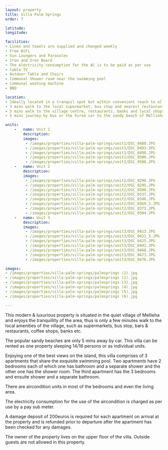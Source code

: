 ```yaml
---
layout: property
title: Villa Palm Springs
order: 7

latitude: 
longitude: 

facilities:
- Linen and towels are supplied and changed weekly
- Free WiFi
- Sun Loungers and Parasoles
- Iron and Iron Board
- The electricity consumption for the AC is to be paid as per use
- Cable TV
- Outdoor Table and Chairs
- Communal Shower room near the swimming pool
- Communal washing machine
- BBQ

location:
- Ideally located in a tranquil spot but within convenient reach to all the village amenities
- 3 mins walk to the local supermarket, bus stop and nearest restaurant
- 5 mins walk to the village centre, restaurants, banks and local shops
- 5 mins journey by bus or the hired car to the sandy beach of Mellieha Bay

units:
    -   name: Unit 1
        description:
        images:
         - /images/properties/villa-palm-springs/unit1/DSC_0480.JPG
         - /images/properties/villa-palm-springs/unit1/DSC_0493.JPG
         - /images/properties/villa-palm-springs/unit1/DSC_0498.JPG
         - /images/properties/villa-palm-springs/unit1/DSC_0500.JPG
         - /images/properties/villa-palm-springs/unit1/DSC_0508.JPG
    -   name: Unit 2
        description:
        images:
         - /images/properties/villa-palm-springs/unit2/DSC_0290.JPG
         - /images/properties/villa-palm-springs/unit2/DSC_0295.JPG
         - /images/properties/villa-palm-springs/unit2/DSC_0300.JPG
         - /images/properties/villa-palm-springs/unit2/DSC_0337.JPG
         - /images/properties/villa-palm-springs/unit2/DSC_0346.JPG
         - /images/properties/villa-palm-springs/unit2/DSC_0369_3.JPG
         - /images/properties/villa-palm-springs/unit2/DSC_0373.JPG
         - /images/properties/villa-palm-springs/unit2/DSC_0384.JPG
    -   name: Unit 3
        description:
        images:
         - /images/properties/villa-palm-springs/unit3/DSC_0413.JPG
         - /images/properties/villa-palm-springs/unit3/DSC_0421_3.JPG
         - /images/properties/villa-palm-springs/unit3/DSC_0425.JPG
         - /images/properties/villa-palm-springs/unit3/DSC_0442.JPG
         - /images/properties/villa-palm-springs/unit3/DSC_0468.JPG
         - /images/properties/villa-palm-springs/unit3/DSC_0473.JPG
         - /images/properties/villa-palm-springs/unit3/DSC_0476.JPG

images:
- /images/properties/villa-palm-springs/palmsprings (1).jpg
- /images/properties/villa-palm-springs/palmsprings (2).jpg
- /images/properties/villa-palm-springs/palmsprings (3).jpg
- /images/properties/villa-palm-springs/palmsprings (4).jpg
- /images/properties/villa-palm-springs/palmsprings (5).jpg
- /images/properties/villa-palm-springs/palmsprings (6).jpg

---
```


This modern & luxurious property is situated in the quiet village of Mellieha and enjoys the tranquillity of the area, thus is only a few minutes walk to the local amenities of the village, such as supermarkets, bus stop, bars & restaurants, coffee shops, banks etc.

The popular sandy beaches are only 5 mins away by car. This villa can be rented as one property sleeping 14/16 persons or as individual units.

Enjoying one of the best views on the island, this villa comprises of 3 apartments that share the exquisite swimming pool. Two apartments have 2 bedrooms each of which one has bathroom and a separate shower and the other one has the shower room. The third apartment has the 3 bedrooms and ensuite shower and a separate bathroom.

There are aircondition units in most of the bedrooms and even the living area.

The electricity consumption for the use of the aircondition is charged as per use by a pay sub meter.

A damage deposit of 200euros is required for each apartment on arrival at the property and is refunded prior to departure after the apartment has been checked for any damages.

The owner of the property lives on the upper floor of the villa. Outside guests are not allowed in this property.